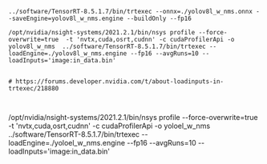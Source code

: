 
```
../software/TensorRT-8.5.1.7/bin/trtexec --onnx=./yolov8l_w_nms.onnx --saveEngine=yolov8l_w_nms.engine --buildOnly --fp16

/opt/nvidia/nsight-systems/2021.2.1/bin/nsys profile --force-overwrite=true  -t 'nvtx,cuda,osrt,cudnn' -c cudaProfilerApi -o yolov8l_w_nms  ../software/TensorRT-8.5.1.7/bin/trtexec --loadEngine=./yolov8l_w_nms.engine --fp16 --avgRuns=10 --loadInputs='image:in_data.bin'


# https://forums.developer.nvidia.com/t/about-loadinputs-in-trtexec/218880



```


/opt/nvidia/nsight-systems/2021.2.1/bin/nsys profile --force-overwrite=true  -t 'nvtx,cuda,osrt,cudnn' -c cudaProfilerApi -o yoloel_w_nms  ../software/TensorRT-8.5.1.7/bin/trtexec --loadEngine=./yoloel_w_nms.engine --fp16 --avgRuns=10 --loadInputs='image:in_data.bin'